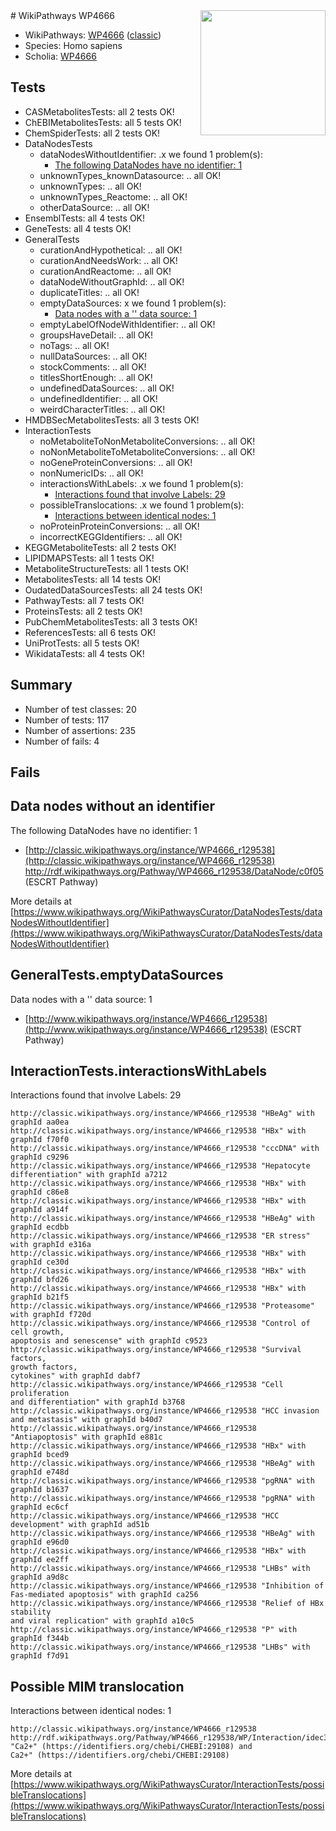 <img style="float: right; width: 200px" src="https://upload.wikimedia.org/wikipedia/commons/thumb/8/83/Wplogo_with_text_500.png/640px-Wplogo_with_text_500.png" />
# WikiPathways WP4666

* WikiPathways: [WP4666](https://wikipathways.org/pathways/WP4666) ([classic](https://classic.wikipathways.org/instance/WP4666))
* Species: Homo sapiens
* Scholia: [WP4666](https://scholia.toolforge.org/wikipathways/WP4666)
## Tests
* CASMetabolitesTests: all 2 tests OK!
* ChEBIMetabolitesTests: all 5 tests OK!
* ChemSpiderTests: all 2 tests OK!
* DataNodesTests
    * dataNodesWithoutIdentifier: .x we found 1 problem(s):
        * [The following DataNodes have no identifier: 1](#d2d32fa0)
    * unknownTypes_knownDatasource: .. all OK!
    * unknownTypes: .. all OK!
    * unknownTypes_Reactome: .. all OK!
    * otherDataSource: .. all OK!
* EnsemblTests: all 4 tests OK!
* GeneTests: all 4 tests OK!
* GeneralTests
    * curationAndHypothetical: .. all OK!
    * curationAndNeedsWork: .. all OK!
    * curationAndReactome: .. all OK!
    * dataNodeWithoutGraphId: .. all OK!
    * duplicateTitles: .. all OK!
    * emptyDataSources: x we found 1 problem(s):
        * [Data nodes with a '' data source: 1](#3d121fcc)
    * emptyLabelOfNodeWithIdentifier: .. all OK!
    * groupsHaveDetail: .. all OK!
    * noTags: .. all OK!
    * nullDataSources: .. all OK!
    * stockComments: .. all OK!
    * titlesShortEnough: .. all OK!
    * undefinedDataSources: .. all OK!
    * undefinedIdentifier: .. all OK!
    * weirdCharacterTitles: .. all OK!
* HMDBSecMetabolitesTests: all 3 tests OK!
* InteractionTests
    * noMetaboliteToNonMetaboliteConversions: .. all OK!
    * noNonMetaboliteToMetaboliteConversions: .. all OK!
    * noGeneProteinConversions: .. all OK!
    * nonNumericIDs: .. all OK!
    * interactionsWithLabels: .x we found 1 problem(s):
        * [Interactions found that involve Labels: 29](#fe97a8e0)
    * possibleTranslocations: .x we found 1 problem(s):
        * [Interactions between identical nodes: 1](#1c118206)
    * noProteinProteinConversions: .. all OK!
    * incorrectKEGGIdentifiers: .. all OK!
* KEGGMetaboliteTests: all 2 tests OK!
* LIPIDMAPSTests: all 1 tests OK!
* MetaboliteStructureTests: all 1 tests OK!
* MetabolitesTests: all 14 tests OK!
* OudatedDataSourcesTests: all 24 tests OK!
* PathwayTests: all 7 tests OK!
* ProteinsTests: all 2 tests OK!
* PubChemMetabolitesTests: all 3 tests OK!
* ReferencesTests: all 6 tests OK!
* UniProtTests: all 5 tests OK!
* WikidataTests: all 4 tests OK!


## Summary

* Number of test classes: 20
* Number of tests: 117
* Number of assertions: 235
* Number of fails: 4

## Fails

<a name="d2d32fa0" />

## Data nodes without an identifier

The following DataNodes have no identifier: 1

* [http://classic.wikipathways.org/instance/WP4666_r129538](http://classic.wikipathways.org/instance/WP4666_r129538) http://rdf.wikipathways.org/Pathway/WP4666_r129538/DataNode/c0f05 (ESCRT Pathway)


More details at [https://www.wikipathways.org/WikiPathwaysCurator/DataNodesTests/dataNodesWithoutIdentifier](https://www.wikipathways.org/WikiPathwaysCurator/DataNodesTests/dataNodesWithoutIdentifier)

<a name="3d121fcc" />

## GeneralTests.emptyDataSources

Data nodes with a '' data source: 1

* [http://www.wikipathways.org/instance/WP4666_r129538](http://www.wikipathways.org/instance/WP4666_r129538) (ESCRT Pathway)


<a name="fe97a8e0" />

## InteractionTests.interactionsWithLabels

Interactions found that involve Labels: 29
```
http://classic.wikipathways.org/instance/WP4666_r129538 "HBeAg" with graphId aa0ea
http://classic.wikipathways.org/instance/WP4666_r129538 "HBx" with graphId f70f0
http://classic.wikipathways.org/instance/WP4666_r129538 "cccDNA" with graphId c9296
http://classic.wikipathways.org/instance/WP4666_r129538 "Hepatocyte differentiation" with graphId a7212
http://classic.wikipathways.org/instance/WP4666_r129538 "HBx" with graphId c86e8
http://classic.wikipathways.org/instance/WP4666_r129538 "HBx" with graphId a914f
http://classic.wikipathways.org/instance/WP4666_r129538 "HBeAg" with graphId ecdbb
http://classic.wikipathways.org/instance/WP4666_r129538 "ER stress" with graphId e316a
http://classic.wikipathways.org/instance/WP4666_r129538 "HBx" with graphId ce30d
http://classic.wikipathways.org/instance/WP4666_r129538 "HBx" with graphId bfd26
http://classic.wikipathways.org/instance/WP4666_r129538 "HBx" with graphId b21f5
http://classic.wikipathways.org/instance/WP4666_r129538 "Proteasome" with graphId f720d
http://classic.wikipathways.org/instance/WP4666_r129538 "Control of cell growth,
apoptosis and senescense" with graphId c9523
http://classic.wikipathways.org/instance/WP4666_r129538 "Survival factors,
growth factors,
cytokines" with graphId dabf7
http://classic.wikipathways.org/instance/WP4666_r129538 "Cell proliferation
and differentiation" with graphId b3768
http://classic.wikipathways.org/instance/WP4666_r129538 "HCC invasion and metastasis" with graphId b40d7
http://classic.wikipathways.org/instance/WP4666_r129538 "Antiapoptosis" with graphId e881c
http://classic.wikipathways.org/instance/WP4666_r129538 "HBx" with graphId bced9
http://classic.wikipathways.org/instance/WP4666_r129538 "HBeAg" with graphId e748d
http://classic.wikipathways.org/instance/WP4666_r129538 "pgRNA" with graphId b1637
http://classic.wikipathways.org/instance/WP4666_r129538 "pgRNA" with graphId ec6cf
http://classic.wikipathways.org/instance/WP4666_r129538 "HCC development" with graphId ad51b
http://classic.wikipathways.org/instance/WP4666_r129538 "HBeAg" with graphId e96d0
http://classic.wikipathways.org/instance/WP4666_r129538 "HBx" with graphId ee2ff
http://classic.wikipathways.org/instance/WP4666_r129538 "LHBs" with graphId a9d8c
http://classic.wikipathways.org/instance/WP4666_r129538 "Inhibition of 
Fas-mediated apoptosis" with graphId ca256
http://classic.wikipathways.org/instance/WP4666_r129538 "Relief of HBx stability
and viral replication" with graphId a10c5
http://classic.wikipathways.org/instance/WP4666_r129538 "P" with graphId f344b
http://classic.wikipathways.org/instance/WP4666_r129538 "LHBs" with graphId f7d91
```

<a name="1c118206" />

## Possible MIM translocation

Interactions between identical nodes: 1
```
http://classic.wikipathways.org/instance/WP4666_r129538 http://rdf.wikipathways.org/Pathway/WP4666_r129538/WP/Interaction/idec3b054 "Ca2+" (https://identifiers.org/chebi/CHEBI:29108) and 
Ca2+" (https://identifiers.org/chebi/CHEBI:29108)
```

More details at [https://www.wikipathways.org/WikiPathwaysCurator/InteractionTests/possibleTranslocations](https://www.wikipathways.org/WikiPathwaysCurator/InteractionTests/possibleTranslocations)

